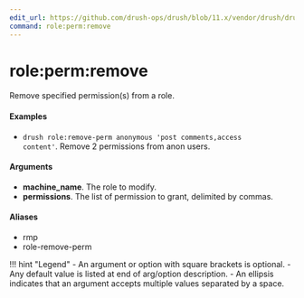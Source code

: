```yaml
---
edit_url: https://github.com/drush-ops/drush/blob/11.x/vendor/drush/drush/src/Drupal/Commands/core/RoleCommands.php
command: role:perm:remove
---
```

# role:perm:remove

Remove specified permission(s) from a role.

#### Examples

- <code>drush role:remove-perm anonymous 'post comments,access content'</code>. Remove 2 permissions from anon users.

#### Arguments

- **machine_name**. The role to modify.
- **permissions**. The list of permission to grant, delimited by commas.

#### Aliases

- rmp
- role-remove-perm

!!! hint "Legend"
    - An argument or option with square brackets is optional.
    - Any default value is listed at end of arg/option description.
    - An ellipsis indicates that an argument accepts multiple values separated by a space.